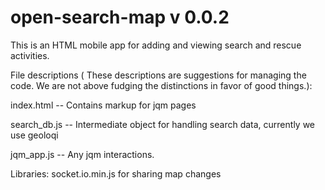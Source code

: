 open-search-map v 0.0.2
===============

This is an HTML mobile app for adding and viewing search and rescue activities.

File descriptions (
These descriptions are suggestions for managing the code.  We are not above fudging the distinctions in favor of good things.):

index.html  --  Contains markup for jqm pages

search_db.js --  Intermediate object for handling search data, currently we use geoloqi

jqm_app.js -- Any jqm interactions.


Libraries:
socket.io.min.js for sharing map changes

